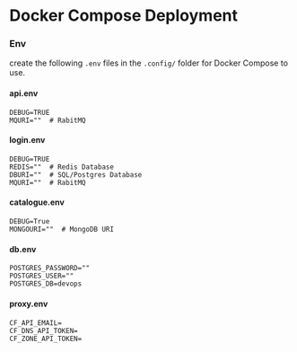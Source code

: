 # Docker Compose Deployment

### Env
create the following `.env` files in the `.config/` folder for Docker Compose to use.

#### api.env
```dotenv
DEBUG=TRUE
MQURI=""  # RabitMQ
```

#### login.env
```dotenv
DEBUG=TRUE
REDIS=""  # Redis Database
DBURI=""  # SQL/Postgres Database
MQURI=""  # RabitMQ
```

#### catalogue.env
```dotenv
DEBUG=True
MONGOURI=""  # MongoDB URI
```

#### db.env
````dotenv
POSTGRES_PASSWORD=""
POSTGRES_USER=""
POSTGRES_DB=devops
````

#### proxy.env
```dotenv
CF_API_EMAIL=
CF_DNS_API_TOKEN=
CF_ZONE_API_TOKEN=
```